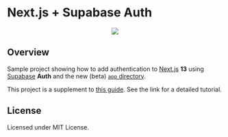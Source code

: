 # Next.js + Supabase Auth

<p align="center">
  <img src="https://www.misha.wtf/_next/image?url=%2Fblog%2Fsupabase-auth-next-13%2Fcover.png&w=640&q=100" />
</p>

## Overview

Sample project showing how to add authentication to [Next.js](https://nextjs.org/) **13** using [Supabase](https://www.supabase.io/) **Auth** and the new (beta) [`app` directory](https://beta.nextjs.org/docs/app-directory-roadmap).

This project is a supplement to [this guide](https://www.misha.wtf/blog/supabase-auth-next-13).
See the link for a detailed tutorial.

## License

Licensed under MIT License.
